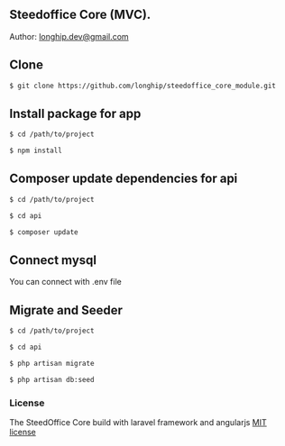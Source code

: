 ## Steedoffice Core (MVC).

Author: longhip.dev@gmail.com

## Clone

```sh
$ git clone https://github.com/longhip/steedoffice_core_module.git
```
## Install package for app

```sh
$ cd /path/to/project
```
```sh
$ npm install
```

## Composer update dependencies for api

```sh
$ cd /path/to/project
```
```sh
$ cd api
```
```sh
$ composer update
```

## Connect mysql
You can connect with .env file

## Migrate and Seeder

```sh
$ cd /path/to/project
```
```sh
$ cd api
```
```sh
$ php artisan migrate
```
```sh
$ php artisan db:seed
```
### License

The SteedOffice Core build with laravel framework and angularjs [MIT license](http://opensource.org/licenses/MIT)
